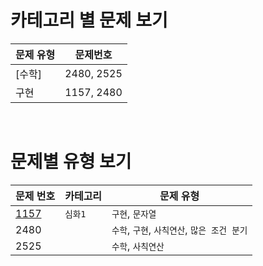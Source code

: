 # 카테고리 별 문제 보기

| 문제 유형 | 문제번호   |
| --------- | ---------- |
| [수학]    | 2480, 2525 |
| 구현      | 1157, 2480 |

<br>

# 문제별 유형 보기

| 문제 번호                                    | 카테고리 | 문제 유형                                    |
| -------------------------------------------- | -------- | -------------------------------------------- |
| [1157](https://www.acmicpc.net/problem/1157) | `심화1`  | `구현`, `문자열`                             |
| 2480                                         |          | `수학`, `구현`, `사칙연산`, `많은 조건 분기` |
| 2525                                         |          | `수학`, `사칙연산`                           |
